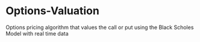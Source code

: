 # Options-Valuation
Options pricing algorithm that values the call or put using the Black Scholes Model with real time data 
